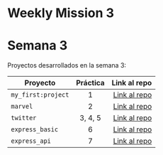 # Weekly Mission 3
# Semana 3 

Proyectos desarrollados en la semana 3:

| Proyecto | Práctica | Link al repo |
| ------------- |:-------------:| -----:|
|`my_first:project`|1|[Link al repo](https://github.com/miguelapol/first_project)|
|`marvel`|2|[Link al repo](https://github.com/miguelapol/project_marvel)|
|`twitter`|3, 4, 5|[Link al repo](https://github.com/miguelapol/projecto_twitter)|
|`express_basic`|6|[Link al repo](https://github.com/miguelapol/express_server)|
|`express_api`|7|[Link al repo](https://github.com/LaunchX-InnovaccionVirtual/MissionNodeJS)|
